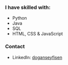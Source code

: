 ### I have skilled with:
- Python
- Java
- SQL
- HTML, CSS & JavaScript

### Contact
- LinkedIn: [doganseyfisen](https://www.linkedin.com/in/doganseyfisen/)
